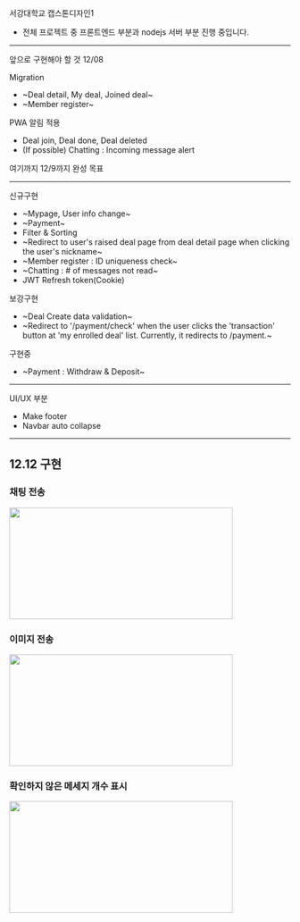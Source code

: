 서강대학교 캡스톤디자인1

- 전체 프로젝트 중 프론트엔드 부분과 nodejs 서버 부분 진행 중입니다.

---

앞으로 구현해야 할 것
12/08

Migration

- ~Deal detail, My deal, Joined deal~
- ~Member register~

PWA 알림 적용

- Deal join, Deal done, Deal deleted
- (If possible) Chatting : Incoming message alert

여기까지 12/9까지 완성 목표

---

신규구현

- ~Mypage, User info change~
- ~Payment~
- Filter & Sorting
- ~Redirect to user's raised deal page from deal detail page when clicking the user's nickname~
- ~Member register : ID uniqueness check~
- ~Chatting : # of messages not read~
- JWT Refresh token(Cookie)

보강구현

- ~Deal Create data validation~
- ~Redirect to '/payment/check' when the user clicks the 'transaction' button at 'my enrolled deal' list. Currently, it redirects to /payment.~

구현중

- ~Payment : Withdraw & Deposit~

---

UI/UX 부분

- Make footer
- Navbar auto collapse

---

## 12.12 구현

### 채팅 전송

<img src="https://user-images.githubusercontent.com/76815545/209288132-2691a7cf-d57a-47a3-92e1-5028162fcfda.gif" width="400" height="200">

### 이미지 전송

<img src="https://user-images.githubusercontent.com/76815545/206995842-b27e707c-27d5-4dfb-a213-ce5cb21756bf.gif" width="400" height="200">

### 확인하지 않은 메세지 개수 표시

<img src="https://user-images.githubusercontent.com/76815545/209287396-dcc61a9e-dfd9-467b-aa9b-62457b28a3b1.gif" width="400" height="200">
